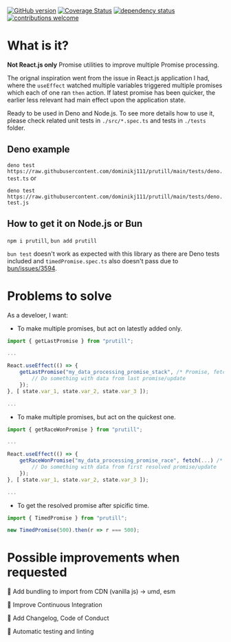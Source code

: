 [![GitHub version](https://d25lcipzij17d.cloudfront.net/badge.svg?id=gh&type=6&v=1.0.3&x2=0)](https://d25lcipzij17d.cloudfront.net/badge.svg?id=gh&type=6&v=1.0.3&x2=0)
[![Coverage Status](https://coveralls.io/repos/boennemann/badges/badge.svg)](https://coveralls.io/r/boennemann/badges)
[![dependency status](https://deps.rs/crate/autocfg/1.1.0/status.svg)](https://deps.rs/crate/autocfg/1.1.0)
[![contributions welcome](https://img.shields.io/badge/contributions-welcome-brightgreen.svg?style=flat)](https://github.com/dwyl/esta/issues)

# What is it?

**Not React.js only** Promise utilities to improve multiple Promise processing.

The orignal inspiration went from the issue in React.js application I had, where the `useEffect` watched multiple
variables triggered multiple promises which each of one ran `then` action. If latest promise has been quicker, the
earlier less relevant had main effect upon the application state.

Ready to be used in Deno and Node.js. To see more details how to use it, please check related unit tests in
`./src/*.spec.ts` and tests in `./tests` folder.

## Deno example

`deno test https://raw.githubusercontent.com/dominikj111/prutill/main/tests/deno.test.ts` or

`deno test https://raw.githubusercontent.com/dominikj111/prutill/main/tests/deno.test.js`

## How to get it on Node.js or Bun

`npm i prutill`, `bun add prutill`

`bun test` doesn't work as expected with this library as there are Deno tests included and `timedPromise.spec.ts` also
doesn't pass due to [bun/issues/3594](https://github.com/oven-sh/bun/issues/3594).

# Problems to solve

As a develoer, I want:

- To make multiple promises, but act on latestly added only.

```ts
import { getLastPromise } from "prutill";

...

React.useEffect(() => {
    getLastPromise("my_data_processing_promise_stack", /* Promise, fetch or anything what returns promise */).then(data => {
        // Do something with data from last promise/update
    });
}, [ state.var_1, state.var_2, state.var_3 ]);

...
```

- To make multiple promises, but act on the quickest one.

```ts
import { getRaceWonPromise } from "prutill";

...

React.useEffect(() => {
    getRaceWonPromise("my_data_processing_promise_race", fetch(...) /* Promise, fetch or anything what returns promise */).then(data => {
        // Do something with data from first resolved promise/update
    });
}, [ state.var_1, state.var_2, state.var_3 ]);

...
```

- To get the resolved promise after spicific time.

```ts
import { TimedPromise } from "prutill";

new TimedPromise(500).then(r => r === 500);
```

# Possible improvements when requested

:black_square_button: Add bundling to import from CDN (vanilla js) -> umd, esm

:black_square_button: Improve Continuous Integration

:black_square_button: Add Changelog, Code of Conduct

:black_square_button: Automatic testing and linting
